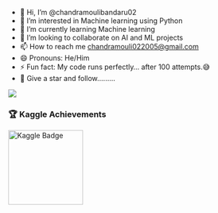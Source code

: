 - 👋 Hi, I’m @chandramoulibandaru02
- 👀 I’m interested in Machine learning using Python
- 🌱 I’m currently learning Machine learning
- 💞️ I’m looking to collaborate on AI and ML projects
- 📫 How to reach me chandramouli022005@gmail.com
- 😄 Pronouns: He/Him
- ⚡ Fun fact: My code runs perfectly… after 100 attempts.😅
- 👀 Give a star and follow.........
<!---
chandramoulibandaru02/chandramoulibandaru02 is a ✨ special ✨ repository because its `README.md` (this file) appears on your GitHub profile.
You can click the Preview link to take a look at your changes.
--->
![](https://leetcard.jacoblin.cool/chandramoulibandaru02?sheets=uirl1,url2)



### 🏆 Kaggle Achievements  
<a href="https://www.kaggle.com/certification/badges/chandramoulibandaru/30">
    <img src="https://www.kaggle.com/static/images/site-logo.png" alt="Kaggle Badge" width="150">
</a>
